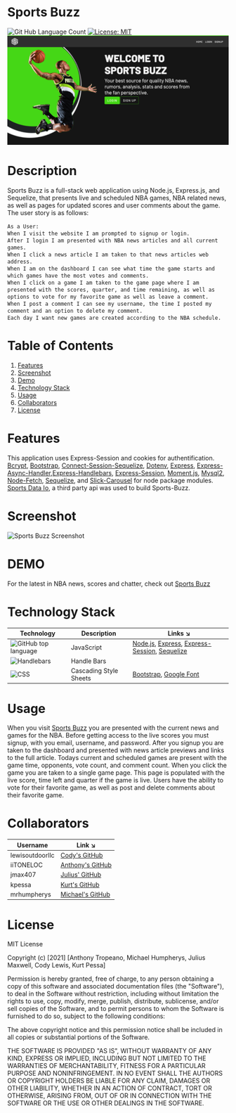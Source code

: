 # Sports Buzz
![Git Hub Language Count](https://img.shields.io/static/v1?label=Languages&message=3&color=yellow&style=flat-square) [![License: MIT](https://img.shields.io/badge/License-MIT-yellow.svg)](https://opensource.org/licenses/MIT)  
![Screenshot](./public/assets/images/sportsbuzz.png)
# Description 
Sports Buzz is a full-stack web application using Node.js, Express.js, and Sequelize, that presents live and scheduled NBA games, NBA related news, as well as pages for updated scores and user comments about the game. The user story is as follows:  
```  
As a User:
When I visit the website I am prompted to signup or login.
After I login I am presented with NBA news articles and all current games.  
When I click a news article I am taken to that news articles web address.
When I am on the dashboard I can see what time the game starts and which games have the most votes and comments. 
When I click on a game I am taken to the game page where I am presented with the scores, quarter, and time remaining, as well as options to vote for my favorite game as well as leave a comment.  
When I post a comment I can see my username, the time I posted my comment and an option to delete my comment.  
Each day I want new games are created according to the NBA schedule.
```  
# Table of Contents  

1. [Features](https://github.com/mrhumpherys/social-sports#features)  
2. [Screenshot](https://github.com/mrhumpherys/social-sports#screenshot)
3. [Demo](https://github.com/mrhumpherys/social-sports#demo)
4. [Technology Stack](https://github.com/mrhumpherys/social-sports#technology-stack)
5. [Usage](https://github.com/mrhumpherys/social-sports#usage)
6. [Collaborators](https://github.com/mrhumpherys/social-sports#collaborators)
7. [License](https://github.com/mrhumpherys/social-sports#license)

# Features  

This application uses Express-Session and cookies for authentification.  
 [Bcrypt](https://www.npmjs.com/package/bcrypt), [Bootstrap](https://www.npmjs.com/package/bootstrap), [Connect-Session-Sequelize](https://www.npmjs.com/package/connect-session-sequelize), [Dotenv](https://www.npmjs.com/package/dotenv), [Express](https://www.npmjs.com/package/express), [Express-Async-Handler](https://www.npmjs.com/package/express-async-handler),[Express-Handlebars](https://www.npmjs.com/package/express-handlebars), [Express-Session](https://www.npmjs.com/package/express-session), [Moment.js](https://www.npmjs.com/package/moment), [Mysql2](https://www.npmjs.com/package/mysql2), [Node-Fetch](https://www.npmjs.com/package/node-fetch), [Sequelize](https://www.npmjs.com/package/sequelize), and [Slick-Carousel](https://www.npmjs.com/package/slick-carousel) for node package modules.
 [Sports Data Io](https://sportsdata.io/developers/api-documentation/nba), a third party api was used to build Sports-Buzz. 

# Screenshot  


![Sports Buzz Screenshot](./public/assets/images/buzz.gif)



# DEMO  

For the latest in NBA news, scores and chatter, check out [Sports Buzz](https://sports-buzz.herokuapp.com/api/games)


# Technology Stack
 

| Technology | Description                        |Links ↘️ |
| ---------- | -----------------------------------| ------|
|![GitHub top language](https://img.shields.io/github/languages/top/mrhumpherys/social-sports?color=yellow&label=JavaScript&message=54.9%&style=flat-square) | JavaScript |  [Node.js](https://nodejs.org/en/), [Express](https://www.npmjs.com/package/express), [Express-Session](https://www.npmjs.com/package/express-session), [Sequelize](https://www.npmjs.com/package/sequelize)                                               |
|![Handlebars](https://img.shields.io/static/v1?label=Handlebars&message=21.6%&color=blue&style=flat-square)| Handle Bars |         |
|![CSS](https://img.shields.io/static/v1?label=CSS&message=7.9%&color=blue&style=flat-square)| Cascading Style Sheets |[Bootstrap](https://www.npmjs.com/package/bootstrap), [Google Font](https://fonts.google.com/)                                   |


# Usage  

When you visit [Sports Buzz](https://sports-buzz.herokuapp.com/) you are presented with the current news and games for the NBA. Before getting access to the live scores you must signup, with you email, username, and password. After you signup you are taken to the dashboard and presented with news article previews and links to the full article. Todays current and scheduled games are present with the game time, opponents, vote count, and comment count. When you click the game you are taken to a single game page. This page is populated with the live score, time left and quarter if the game is live. Users have the ability to vote for their favorite game, as well as post and delete comments about their favorite game.


# Collaborators  

| Username   | Link ↘️                |
|------------|-----------------------|
| lewisoutdoorllc| [Cody's GitHub](https://github.com/lewisoutdoorllc)|
| iiTONELOC| [Anthony's GitHub](https://github.com/iiTONELOC)|
| jmax407 | [Julius' GitHub](https://github.com/jmax407)|
| kpessa| [Kurt's GitHub](https://github.com/kpessa)|
| mrhumpherys| [Michael's GitHub](https://github.com/mrhumpherys)|




# License  

MIT License

Copyright (c) [2021] [Anthony Tropeano, Michael Humpherys, Julius Maxwell, Cody Lewis, Kurt Pessa]

Permission is hereby granted, free of charge, to any person obtaining a copy
of this software and associated documentation files (the "Software"), to deal
in the Software without restriction, including without limitation the rights
to use, copy, modify, merge, publish, distribute, sublicense, and/or sell
copies of the Software, and to permit persons to whom the Software is
furnished to do so, subject to the following conditions:

The above copyright notice and this permission notice shall be included in all
copies or substantial portions of the Software.

THE SOFTWARE IS PROVIDED "AS IS", WITHOUT WARRANTY OF ANY KIND, EXPRESS OR
IMPLIED, INCLUDING BUT NOT LIMITED TO THE WARRANTIES OF MERCHANTABILITY,
FITNESS FOR A PARTICULAR PURPOSE AND NONINFRINGEMENT. IN NO EVENT SHALL THE
AUTHORS OR COPYRIGHT HOLDERS BE LIABLE FOR ANY CLAIM, DAMAGES OR OTHER
LIABILITY, WHETHER IN AN ACTION OF CONTRACT, TORT OR OTHERWISE, ARISING FROM,
OUT OF OR IN CONNECTION WITH THE SOFTWARE OR THE USE OR OTHER DEALINGS IN THE
SOFTWARE.